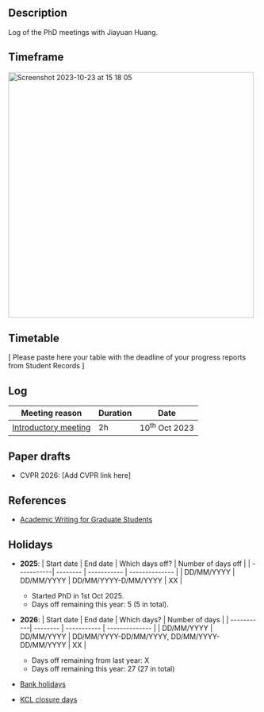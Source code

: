 Description
-----------

Log of the PhD meetings with Jiayuan Huang.


Timeframe
---------

<img width="495" alt="Screenshot 2023-10-23 at 15 18 05" src="https://github.com/luiscarlosgph/chengan-che-phd/assets/3996630/bdea1129-28d7-4172-8930-679d897a3b5d">

Timetable
---------

[ Please paste here your table with the deadline of your progress reports from Student Records ]


Log
---

| Meeting reason | Duration | Date |
| ---------------| -------- | ---- |
| [Introductory meeting](minutes/2023/10_oct_2023.md) | 2h | 10<sup>th</sup> Oct 2023 |


Paper drafts
------------

* CVPR 2026: [Add CVPR link here]


References
----------

* [Academic Writing for Graduate Students](books/awfgs.pdf)


Holidays 
--------

* **2025**:
   | Start date | End date | Which days off? | Number of days off |
   | -----------| -------- | ----------- | -------------- |
   | DD/MM/YYYY | DD/MM/YYYY | DD/MM/YYYY-D/MM/YYYY | XX |
   
   * Started PhD in 1st Oct 2025.
   * Days off remaining this year: 5 (5 in total).

* **2026**:
   | Start date | End date | Which days? | Number of days |
   | -----------| -------- | ----------- | -------------- |
   | DD/MM/YYYY | DD/MM/YYYY | DD/MM/YYYY-DD/MM/YYYY, DD/MM/YYYY-DD/MM/YYYY |  XX |

   * Days off remaining from last year: X 
   * Days off remaining this year: 27 (27 in total)
  
* [Bank holidays](https://www.gov.uk/bank-holidays)
* [KCL closure days](https://self-service.kcl.ac.uk/article/KA-01444/en-us)

